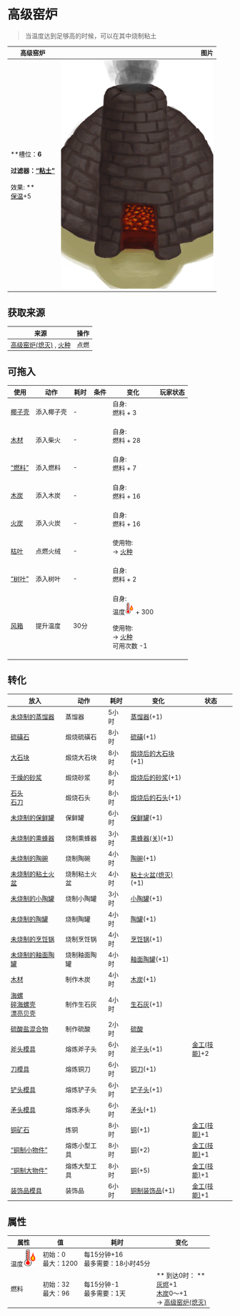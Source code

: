 # 高级窑炉  
> 当温度达到足够高的时候，可以在其中烧制粘土  
  
  高级窑炉  |   图片   
 ----  |  ----:   
 **槽位：**6<br><br>**过滤器：**[“粘土”](tag_Clay.md)<br><br>** 效果: **<br>[保温](InsulationCold.md)+5  |  ![](Sprite/AdvancedKilnLit.png)   
  
## 获取来源  
来源  |  操作  
----  |  ----  
[高级窑炉(熄灭)](KilnAdvancedExtinguished.md) , [火种](TinderLit.md)  |  点燃  
## 可拖入  
使用  |  动作  |  耗时  |  条件  |  变化  |  玩家状态  
----  |  ----  |  ----  |  ----  |  ----  |  ----  
[椰子壳](CoconutShell.md)  |  添入椰子壳  |  -  |    |  自身:<br>燃料 + 3<br><br>  |    
[木材](Wood.md)  |  添入柴火  |  -  |    |  自身:<br>燃料 + 28<br><br>  |    
[“燃料”](tag_Fuel.md)  |  添入燃料  |  -  |    |  自身:<br>燃料 + 7<br><br>  |    
[木炭](Charcoal.md)  |  添入木炭  |  -  |    |  自身:<br>燃料 + 16<br><br>  |    
[火炭](Embers.md)  |  添入火炭  |  -  |    |  自身:<br>燃料 + 16<br><br>  |    
[枯叶](LeavesDry.md)  |  点燃火绒  |  -  |    |  使用物:<br>→ [火种](TinderLit.md)<br><br>  |    
[“树叶”](tag_Leaves.md)  |  添入树叶  |  -  |    |  自身:<br>燃料 + 2<br><br>  |    
[风箱](Bellows.md)  |  提升温度  |  30分  |    |  自身:<br>温度<img decoding="async" src="Sprite/Hot.png" style="width:20px;"> + 300<br><br>使用物:<br>→ [火种](TinderLit.md)<br>可用次数  -1<br><br>  |    
## 转化  
放入  |  动作  |  耗时  |  变化  |  状态  
----  |  ----  |  ----  |  ----  |  ----  
[未烧制的蒸馏器](AlembicUnfired.md)  |  蒸馏器  |  5小时  |  [蒸馏器](AlembicUndeployed.md)(+1)  |    
[硫磺石](StoneHeavyBrimstone.md)  |  煅烧硫磺石  |  8小时  |  [硫磺](Brimstone.md)(+1)  |    
[大石块](StoneHeavy.md)  |  煅烧大石块  |  8小时  |  [煅烧后的大石块](StoneHeavyBurnt.md)(+1)  |    
[干燥的砂浆](MortarDry.md)  |  煅烧砂浆  |  8小时  |  [煅烧后的砂浆](MortarBurnt.md)(+1)  |    
[石头](Stone.md)<br>[石刀](StoneSharpened.md)  |  煅烧石头  |  8小时  |  [煅烧后的石头](StoneBurnt.md)(+1)  |    
[未烧制的保鲜罐](ClayPotCoolerUnfired.md)  |  保鲜罐  |  6小时  |  [保鲜罐](ClayPotCoolerUndeployed.md)(+1)  |    
[未烧制的熏蜂器](BeeSmokerUnfired.md)  |  烧制熏蜂器  |  3小时  |  [熏蜂器(关)](BeeSmokerOff.md)(+1)  |    
[未烧制的陶碗](ClayBowlUnfired.md)  |  烧制陶碗  |  4小时  |  [陶碗](ClayBowl.md)(+1)  |    
[未烧制的粘土火盆](ClayFirePitUnfired.md)  |  烧制粘土火盆  |  4小时  |  [粘土火盆(熄灭)](ClayFirePitExtinguished.md)(+1)  |    
[未烧制的小陶罐](ClayJarUnfired.md)  |  烧制小陶罐  |  3小时  |  [小陶罐](ClayJar.md)(+1)  |    
[未烧制的陶罐](ClayVaseUnfired.md)  |  烧制陶罐  |  4小时  |  [陶罐](ClayVase.md)(+1)  |    
[未烧制的烹饪锅](CookingPotUnfired.md)  |  烧制烹饪锅  |  4小时  |  [烹饪锅](CookingPot.md)(+1)  |    
[未烧制的釉面陶罐](GlazedVaseUnfired.md)  |  烧制釉面陶罐  |  4小时  |  [釉面陶罐](GlazedVase.md)(+1)  |    
[木材](Wood.md)  |  制作木炭  |  4小时  |  [木炭](Charcoal.md)(+1)  |    
[海螺](Conch.md)<br>[碎海螺壳](ConchBroken.md)<br>[漂亮贝壳](SeashellsPretty.md)  |  制作生石灰  |  4小时  |  [生石灰](Quicklime.md)(+1)  |    
[硫酸盐混合物](LQ_VitriolMix.md)  |  制作硫酸  |  2小时  |  [硫酸](LQ_Vitriol.md)  |    
[斧头模具](MoldAxe.md)  |  熔炼斧子头  |  6小时  |  [斧子头](AxeHead.md)(+1)  |  [金工(技能)](Skill_Metalworking.md)+2  
[刀模具](MoldKnife.md)  |  熔炼铜刀  |  6小时  |  [铜刀](KnifeCopper.md)(+1)  |    
[铲头模具](MoldShovel.md)  |  熔炼铲子头  |  6小时  |  [铲子头](ShovelHead.md)(+1)  |    
[矛头模具](MoldSpear.md)  |  熔炼矛头  |  6小时  |  [矛头](SpearHead.md)(+1)  |    
[铜矿石](CopperOre.md)  |  炼铜  |  8小时  |  [铜](Copper.md)(+1)  |  [金工(技能)](Skill_Metalworking.md)+1  
[“铜制小物件”](tag_CopperSmall.md)  |  熔炼小型工具  |  8小时  |  [铜](Copper.md)(+2)  |  [金工(技能)](Skill_Metalworking.md)+1  
[“铜制大物件”](tag_CopperBig.md)  |  熔炼大型工具  |  8小时  |  [铜](Copper.md)(+5)  |  [金工(技能)](Skill_Metalworking.md)+1  
[装饰品模具](MoldCopperDecoration.md)  |  装饰品  |  6小时  |  [铜制装饰品](CopperDecoration_Mold.md)(+1)  |  [金工(技能)](Skill_Metalworking.md)+1  
## 属性   
属性  |  值  |  耗时  |  变化  
----  |  ----  |  ----  |  ----  
温度<img decoding="async" src="Sprite/Hot.png" style="width:30px;">  |  初始：0<br>最大：1200  |  每15分钟+16<br>最多需要：18小时45分  |    
燃料  |  初始：32<br>最大：96  |  每15分钟-1<br>最多需要：1天  |  ** 到达0时： **<br>[灰烬](Ash.md)+1 <br>[木炭](Charcoal.md)0～+1 <br>→ [高级窑炉(熄灭)](KilnAdvancedExtinguished.md)  
